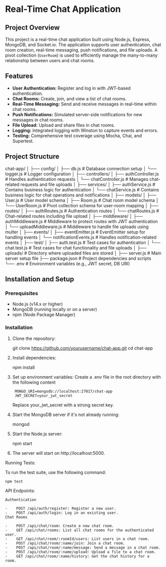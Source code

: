 # Real-Time Chat Application

## Project Overview
This project is a real-time chat application built using Node.js, Express, MongoDB, and Socket.io. The application supports user authentication, chat room creation, real-time messaging, push notifications, and file uploads. A pivot collection (`UserRoom`) is used to efficiently manage the many-to-many relationship between users and chat rooms.

## Features
- **User Authentication:** Register and log in with JWT-based authentication.
- **Chat Rooms:** Create, join, and view a list of chat rooms.
- **Real-Time Messaging:** Send and receive messages in real-time within chat rooms.
- **Push Notifications:** Simulated server-side notifications for new messages in chat rooms.
- **File Upload:** Upload and share files in chat rooms.
- **Logging:** Integrated logging with Winston to capture events and errors.
- **Testing:** Comprehensive test coverage using Mocha, Chai, and Supertest.

## Project Structure

chat-app/
│
├── config/
│ ├── db.js # Database connection setup
│ └── logger.js # Logger configuration
│
├── controllers/
│ ├── authController.js # Handles authentication requests
│ └── chatController.js # Manages chat-related requests and file uploads
│
├── services/
│ ├── authService.js # Contains business logic for authentication
│ └── chatService.js # Contains business logic for chat operations and notifications
│
├── models/
│ ├── User.js # User model schema
│ ├── Room.js # Chat room model schema
│ └── UserRoom.js # Pivot collection schema for user-room mapping
│
├── routes/
│ ├── authRoutes.js # Authentication routes
│ └── chatRoutes.js # Chat-related routes including file upload
│
├── middleware/
│ ├── authMiddleware.js # Middleware to protect routes with JWT authentication
│ └── uploadMiddleware.js # Middleware to handle file uploads using multer
│
├── events/
│ ├── eventEmitter.js # EventEmitter setup for handling events
│ └── notificationEvents.js # Handles notification-related events
│
├── test/
│ ├── auth.test.js # Test cases for authentication
│ └── chat.test.js # Test cases for chat functionality and file uploads
│
├── uploads/ # Directory where uploaded files are stored
│
├── server.js # Main server setup file
├── package.json # Project dependencies and scripts
└── .env # Environment variables (e.g., JWT secret, DB URI)

## Installation and Setup

### Prerequisites
- Node.js (v14.x or higher)
- MongoDB (running locally or on a server)
- npm (Node Package Manager)

### Installation

1. Clone the repository:

   git clone https://github.com/yourusername/chat-app.git
   cd chat-app

2. Install dependencies:

    npm install

3. Set up environment variables:
    Create a .env file in the root directory with the following content

        MONGO_URI=mongodb://localhost:27017/chat-app
        JWT_SECRET=your_jwt_secret

    Replace your_jwt_secret with a strong secret key.

4. Start the MongoDB server if it's not already running:

    mongod

5. Start the Node.js server:

    npm start

6. The server will start on http://localhost:5000.

Running Tests:

To run the test suite, use the following command:

    npm test

API Endpoints:

    Authentication

    -    POST /api/auth/register: Register a new user.
    -    POST /api/auth/login: Log in an existing user.
    Chat Rooms
    
    -    POST /api/chat/room: Create a new chat room.
    -    GET /api/chat/rooms: List all chat rooms for the authenticated user.
    -    GET /api/chat/room/:roomId/users: List users in a chat room.
    -    POST /api/chat/room/:name/join: Join a chat room.
    -    POST /api/chat/room/:name/message: Send a message in a chat room.
    -    POST /api/chat/room/:name/upload: Upload a file to a chat room.
    -    GET /api/chat/room/:name/history: Get the chat history for a room.